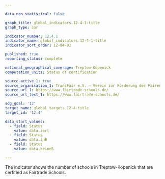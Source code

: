 ```yaml
---

data_non_statistical: false

graph_title: global_indicators.12-4-1-title
graph_type: bar

indicator_number: 12.4.1
indicator_name: global_indicators.12-4-1-title
indicator_sort_order: 12-04-01

published: true
reporting_status: complete

national_geographical_coverage: Treptow-Köpenick
computation_units: Status of certification

source_active_1: true
source_organisation_1: TransFair e.V. – Verein zur Förderung des Fairen Handels in der Einen Welt
source_url_1: https://www.fairtrade-schools.de/
source_url_text_1: https://www.fairtrade-schools.de/

sdg_goal: '12'
target_name: global_targets.12-4-title
target_id: '12.4'

data_start_values:
  - field: Status
    value: data.zert
  - field: Status
    value: data.inB
  - field: Status
    value: data.keineB

---
```


The indicator shows the number of schools in Treptow-Köpenick that are certified as Fairtrade Schools.
